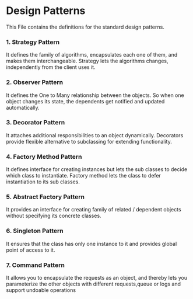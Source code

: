 Design Patterns
================

This File contains the definitions for the standard design patterns.

### 1. Strategy Pattern

It defines the family of algorithms, encapsulates each one of them, and makes them interchangeable.
Strategy lets the algorithms changes, independently from the client uses it.

### 2. Observer Pattern

It defines the One to Many relationship between the objects. So when one object changes its state, the dependents get notified and updated automatically.

### 3. Decorator Pattern

It attaches additional responsibilities to an object dynamically. Decorators provide flexible alternative to subclassing for extending functionality.

### 4. Factory Method Pattern

It defines interface for creating instances but lets the sub classes to decide which class to instantiate. Factory method lets the class to defer instantiation to its sub classes.

### 5. Abstract Factory Pattern

It provides an interface for creating family of related / dependent objects without specifying its concrete classes.

### 6. Singleton Pattern

It ensures that the class has only one instance to it and provides global point of access to it.

### 7. Command Pattern
It allows you to encapsulate the requests as an object, and thereby lets you parameterize the other objects with different requests,queue or logs and support undoable operations
